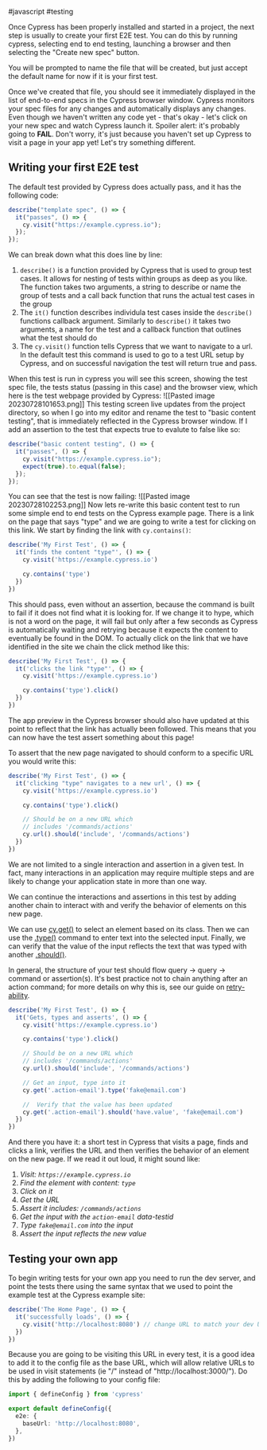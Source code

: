 #javascript #testing 

Once Cypress has been properly installed and started in a project, the next step is usually to create your first E2E test. You can do this by running cypress, selecting end to end testing, launching a browser and then selecting the "Create new spec" button.

You will be prompted to name the file that will be created, but just accept the default name for now if it is your first test.

Once we've created that file, you should see it immediately displayed in the list of end-to-end specs in the Cypress browser window. Cypress monitors your spec files for any changes and automatically displays any changes. Even though we haven't written any code yet - that's okay - let's click on your new spec and watch Cypress launch it. Spoiler alert: it's probably going to **FAIL**. Don't worry, it's just because you haven't set up Cypress to visit a page in your app yet! Let's try something different.

## Writing your first E2E test
The default test provided by Cypress does actually pass, and it has the following code:
```typescript
describe("template spec", () => {
  it("passes", () => {
    cy.visit("https://example.cypress.io");
  });
});
```
We can break down what this does line by line:
1. `describe()` is a function provided by Cypress that is used to group test cases. It allows for nesting of tests within groups as deep as you like. The function takes two arguments, a string to describe or name the group of tests and a call back function that runs the actual test cases in the group
2. The `it()` function describes individula test cases inside the `describe()` functions callback argument. Similarly to `describe()` it takes two arguments, a name for the test and a callback function that outlines what the test should do
3. The `cy.visit()` function tells Cypress that we want to navigate to a url. In the default test this command is used to go to a test URL setup by Cypress, and on successful navigation the test will return true and pass.

When this test is run in cypress you will see this screen, showing the test spec file, the tests status (passing in this case) and the browser view, which here is the test webpage provided by Cypress:
![[Pasted image 20230728101653.png]]
This testing screen live updates from the project directory, so when I go into my editor and rename the test to "basic content testing", that is immediately reflected in the Cypress browser window. If I add an assertion to the test that expects true to evalute to false like so:
```typescript
describe("basic content testing", () => {
  it("passes", () => {
    cy.visit("https://example.cypress.io");
    expect(true).to.equal(false);
  });
});
```
You can see that the test is now failing:
![[Pasted image 20230728102253.png]]
Now lets re-write this basic content test to run some simple end to end tests on the Cypress example page. There is a link on the page that says "type" and we are going to write a test for clicking on this link. We start by finding the link with `cy.contains()`:
```typescript
describe('My First Test', () => {
  it('finds the content "type"', () => {
    cy.visit('https://example.cypress.io')

    cy.contains('type')
  })
})
```
This should pass, even without an assertion, because the command is built to fail if it does not find what it is looking for. If we change it to hype, which is not a word on the page, it will fail but only after a few seconds as Cypress is automatically waiting and retrying because it expects the content to eventually be found in the DOM. To actually click on the link that we have identified in the site we chain the click method like this:
```typescript
describe('My First Test', () => {
  it('clicks the link "type"', () => {
    cy.visit('https://example.cypress.io')

    cy.contains('type').click()
  })
})
```
The app preview in the Cypress browser should also have updated at this point to reflect that the link has actually been followed. This means that you can now have the test assert something about this page!

To assert that the new page navigated to should conform to a specific URL you would write this:
```typescript
describe('My First Test', () => {
  it('clicking "type" navigates to a new url', () => {
    cy.visit('https://example.cypress.io')

    cy.contains('type').click()

    // Should be on a new URL which
    // includes '/commands/actions'
    cy.url().should('include', '/commands/actions')
  })
})
```
We are not limited to a single interaction and assertion in a given test. In fact, many interactions in an application may require multiple steps and are likely to change your application state in more than one way.

We can continue the interactions and assertions in this test by adding another chain to interact with and verify the behavior of elements on this new page.

We can use [cy.get()](https://docs.cypress.io/api/commands/get) to select an element based on its class. Then we can use the [.type()](https://docs.cypress.io/api/commands/type) command to enter text into the selected input. Finally, we can verify that the value of the input reflects the text that was typed with another [.should()](https://docs.cypress.io/api/commands/should).

In general, the structure of your test should flow query -> query -> command or assertion(s). It's best practice not to chain anything after an action command; for more details on why this is, see our guide on [retry-ability](https://docs.cypress.io/guides/core-concepts/retry-ability).
```typescript
describe('My First Test', () => {
  it('Gets, types and asserts', () => {
    cy.visit('https://example.cypress.io')

    cy.contains('type').click()

    // Should be on a new URL which
    // includes '/commands/actions'
    cy.url().should('include', '/commands/actions')

    // Get an input, type into it
    cy.get('.action-email').type('fake@email.com')

    //  Verify that the value has been updated
    cy.get('.action-email').should('have.value', 'fake@email.com')
  })
})
```
And there you have it: a short test in Cypress that visits a page, finds and clicks a link, verifies the URL and then verifies the behavior of an element on the new page. If we read it out loud, it might sound like:
1. _Visit: `https://example.cypress.io`_
2. _Find the element with content: `type`_
3. _Click on it_
4. _Get the URL_
5. _Assert it includes: `/commands/actions`_
6. _Get the input with the `action-email` data-testid_
7. _Type `fake@email.com` into the input_
8. _Assert the input reflects the new value_

## Testing your own app
To begin writing tests for your own app you need to run the dev server, and point the tests there using the same syntax that we used to point the example test at the Cypress example site:
```typescript
describe('The Home Page', () => {
  it('successfully loads', () => {
    cy.visit('http://localhost:8080') // change URL to match your dev URL
  })
})
```
Because you are going to be visiting this URL in every test, it is a good idea to add it to the config file as the base URL, which will allow relative URLs to be used in visit statements (ie "/" instead of "http://localhost:3000/"). Do this by adding the following to your config file:
```typescript
import { defineConfig } from 'cypress'

export default defineConfig({
  e2e: {
    baseUrl: 'http://localhost:8080',
  },
})
```